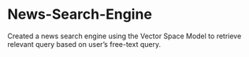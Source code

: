 # News-Search-Engine
Created a news search engine using the Vector Space Model to retrieve relevant query based on user’s free-text query.
